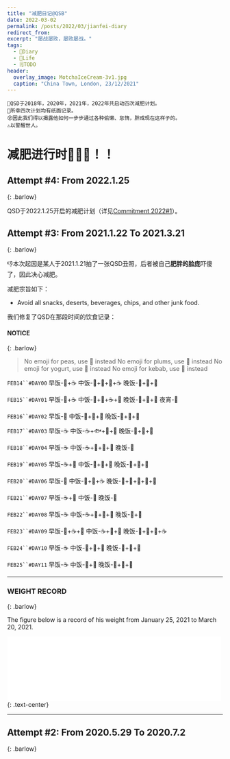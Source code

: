```yaml
---
title: "减肥日记@QSB"
date: 2022-03-02
permalink: /posts/2022/03/jianfei-diary
redirect_from: 
excerpt: "屡战屡败，屡败屡战。"
tags:
  - 📘Diary
  - 🍜Life
  - 🗒TODO
header:
  overlay_image: MotchaIceCream-3v1.jpg
  caption: "China Town, London, 23/12/2021"
---
```

```
🍧QSD于2018年，2020年，2021年，2022年共启动四次减肥计划。
📔所幸四次计划均有纸面记录。
😵因此我们得以揭露他如何一步步通过各种偷懒、怠惰，胖成现在这样子的。
⚠️以警醒世人。
```
# 减肥进行时💨💨💨！！

## Attempt #4: From 2022.1.25
{: .barlow}

QSD于2022.1.25开启的减肥计划（详见[Commitment 2022#1](/files/Commitments/Commitment_2022_1.pdf)）。

## Attempt #3: From 2021.1.22 To 2021.3.21
{: .barlow}

👎本次起因是某人于2021.1.21拍了一张QSD丑照，后者被自己**肥胖的脸庞**吓傻了，因此决心减肥。

减肥宗旨如下：
- Avoid all snacks, deserts, beverages, chips, and other junk food.


我们修复了QSD在那段时间的饮食记录：

#### NOTICE
{: .barlow}

> No emoji for peas, use 🧆 instead
> No emoji for plums, use 🍅 instead
> No emoji for yogurt, use 🍼 instead
> No emoji for kebab, use 🥙 instead

`FEB14``#DAY00` 早饭-🥪+☕️  中饭-🐷+🥬+🥣+☕️  晚饭-🥪+🥛+🥝

`FEB15``#DAY01` 早饭-🥖+☕️  中饭-🐔+🍚+☕️+🥣  晚饭-🥪+🥛+🥗 夜宵-🍅

`FEB16``#DAY02` 早饭-🚫    中饭-🥩+🥔+🥬    晚饭-🍣+🥔+🧆

`FEB17``#DAY03` 早饭-☕️     中饭-☕️+🐟+🥦+🥔  晚饭-🥪+🥓+🍣

`FEB18``#DAY04` 早饭-☕️     中饭-☕️+🍗+🍠+🧆  晚饭-🥪

`FEB19``#DAY05` 早饭-☕️+🥛  中饭-🥣+🧆+🍝    晚饭-🍣+🥬+🥔

`FEB20``#DAY06` 早饭-🚫    中饭-🥗+🥚+☕️     晚饭-🥪+🥓+🍣+🥛+🍅

`FEB21``#DAY07` 早饭-☕️+🥚  中饭-🥪         晚饭-🥪

`FEB22``#DAY08` 早饭-☕️     中饭-☕️+🐑+🍆+🥖  晚饭-🥪+🍞

`FEB23``#DAY09` 早饭-🍞+☕️+🍊 中饭-☕️+🐔+🍛   晚饭-🍣+🥔+🥖+☕️

`FEB24``#DAY10` 早饭-☕️     中饭-🐔+🍛+🥣    晚饭-🍗+🥔+🥦

`FEB25``#DAY11` 早饭-☕️     中饭-🥪+🍊      晚饭-🥩+🥔+🥦

------

### WEIGHT RECORD
{: .barlow}

The figure below is a record of his weight from January 25, 2021 to March 20, 2021.

<iframe width=500 src="//embed.chartblocks.com/1.0/?c=604584773ba0f67a22f69f9c&t=e84643b52968ea2" frameBorder="0"></iframe>
{: .text-center}

------

## Attempt #2: From 2020.5.29 To 2020.7.2
{: .barlow}